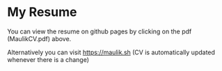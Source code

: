 # My Resume
You can view the resume on github pages by clicking on the pdf (MaulikCV.pdf) above. 

Alternatively you can visit https://maulik.sh (CV is automatically updated whenever there is a change)

